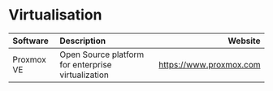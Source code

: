 # Virtualisation

| Software   | Description    | Website  |
| :--------- | :------------- | -------: |
| Proxmox VE | Open Source platform for enterprise virtualization | https://www.proxmox.com |